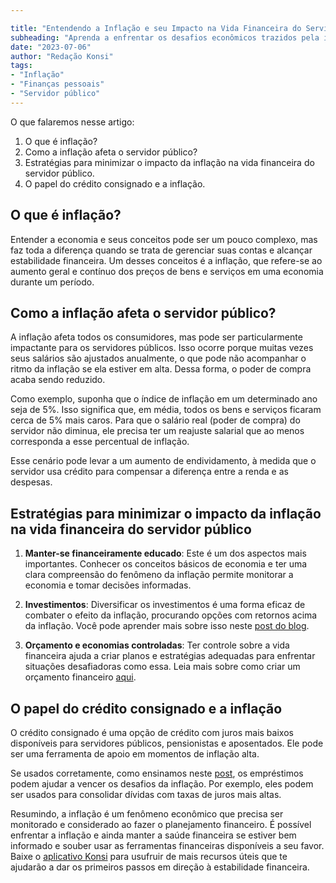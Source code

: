 ```yaml
---

title: "Entendendo a Inflação e seu Impacto na Vida Financeira do Servidor Público"
subheading: "Aprenda a enfrentar os desafios econômicos trazidos pela inflação e a gerenciar suas finanças de forma eficiênte."
date: "2023-07-06"
author: "Redação Konsi"
tags:
- "Inflação"
- "Finanças pessoais"
- "Servidor público"
---
```


O que falaremos nesse artigo:

1. O que é inflação?
2. Como a inflação afeta o servidor público?
3. Estratégias para minimizar o impacto da inflação na vida financeira do servidor público.
4. O papel do crédito consignado e a inflação.

## **O que é inflação?**

Entender a economia e seus conceitos pode ser um pouco complexo, mas faz toda a diferença quando se trata de gerenciar suas contas e alcançar estabilidade financeira. Um desses conceitos é a inflação, que refere-se ao aumento geral e contínuo dos preços de bens e serviços em uma economia durante um período.

## **Como a inflação afeta o servidor público?**

A inflação afeta todos os consumidores, mas pode ser particularmente impactante para os servidores públicos. Isso ocorre porque muitas vezes seus salários são ajustados anualmente, o que pode não acompanhar o ritmo da inflação se ela estiver em alta. Dessa forma, o poder de compra acaba sendo reduzido.

Como exemplo, suponha que o índice de inflação em um determinado ano seja de 5%. Isso significa que, em média, todos os bens e serviços ficaram cerca de 5% mais caros. Para que o salário real (poder de compra) do servidor não diminua, ele precisa ter um reajuste salarial que ao menos corresponda a esse percentual de inflação.

Esse cenário pode levar a um aumento de endividamento, à medida que o servidor usa crédito para compensar a diferença entre a renda e as despesas.

## **Estratégias para minimizar o impacto da inflação na vida financeira do servidor público**

1. **Manter-se financeiramente educado**: Este é um dos aspectos mais importantes. Conhecer os conceitos básicos de economia e ter uma clara compreensão do fenômeno da inflação permite monitorar a economia e tomar decisões informadas.

2. **Investimentos**: Diversificar os investimentos é uma forma eficaz de combater o efeito da inflação, procurando opções com retornos acima da inflação. Você pode aprender mais sobre isso neste [post do blog](https://konsi.com.br/postagens//investindo-seu-dinheiro-como-servidor-pblico-opes-seguras-e-rentveis.md).

3. **Orçamento e economias controladas**: Ter controle sobre a vida financeira ajuda a criar planos e estratégias adequadas para enfrentar situações desafiadoras como essa. Leia mais sobre como criar um orçamento financeiro [aqui](https://konsi.com.br/postagens//como-criar-e-seguir-um-oramento-financeiro-pessoal-para-servidores-pblicos.md).

## **O papel do crédito consignado e a inflação**

O crédito consignado é uma opção de crédito com juros mais baixos disponíveis para servidores públicos, pensionistas e aposentados. Ele pode ser uma ferramenta de apoio em momentos de inflação alta.

Se usados corretamente, como ensinamos neste [post](https://konsi.com.br/postagens//o-papel-dos-aplicativos-de-finanas-na-gesto-financeira-dos-servidores-pblicos.md), os empréstimos podem ajudar a vencer os desafios da inflação. Por exemplo, eles podem ser usados para consolidar dívidas com taxas de juros mais altas.

Resumindo, a inflação é um fenômeno econômico que precisa ser monitorado e considerado ao fazer o planejamento financeiro. É possível enfrentar a inflação e ainda manter a saúde financeira se estiver bem informado e souber usar as ferramentas financeiras disponíveis a seu favor. Baixe o [aplicativo Konsi](https://konsi.com.br/) para usufruir de mais recursos úteis que te ajudarão a dar os primeiros passos em direção à estabilidade financeira.